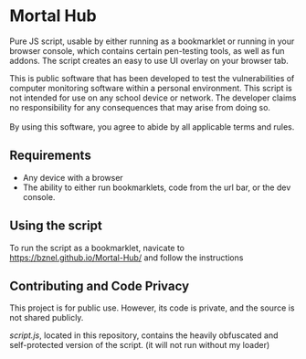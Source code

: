 # Mortal Hub

Pure JS script, usable by either running as a bookmarklet or running in your browser console, which contains certain pen-testing tools, as well as fun addons. The script creates an easy to use UI overlay on your browser tab.

This is public software that has been developed to test the vulnerabilities of computer monitoring software within a personal environment. This script is not intended for use on any school device or network. The developer claims no responsibility for any consequences that may arise from doing so.<br><br>By using this software, you agree to abide by all applicable terms and rules.

## Requirements

- Any device with a browser
- The ability to either run bookmarklets, code from the url bar, or the dev console.


## Using the script

To run the script as a bookmarklet, navicate to https://bznel.github.io/Mortal-Hub/ and follow the instructions


## Contributing and Code Privacy

This project is for public use. However, its code is private, and the source is not shared publicly. 

*script.js*, located in this repository, contains the heavily obfuscated and self-protected version of the script. (it will not run without my loader)
